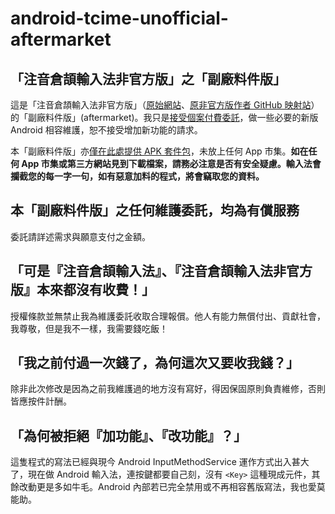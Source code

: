 # android-tcime-unofficial-aftermarket

## 「注音倉頡輸入法非官方版」之「副廠料件版」

這是「注音倉頡輸入法非官方版」（[原始網站](https://code.google.com/archive/p/android-tcime-unofficial/)、[原非官方版作者 GitHub 映射站](https://github.com/scribetw/android-tcime-unofficial)）的「副廠料件版」(aftermarket)。我只是[接受個案付費委託](https://github.com/hiroshiyui/android-tcime-unofficial-aftermarket/wiki#%E6%9C%AC%E5%89%AF%E5%BB%A0%E6%96%99%E4%BB%B6%E7%89%88%E4%B9%8B%E4%BB%BB%E4%BD%95%E7%B6%AD%E8%AD%B7%E5%A7%94%E8%A8%97%E5%9D%87%E7%82%BA%E6%9C%89%E5%84%9F%E6%9C%8D%E5%8B%99)，做一些必要的新版 Android 相容維護，恕不接受增加新功能的請求。

本「副廠料件版」亦[僅在此處提供 APK 套件包](https://github.com/hiroshiyui/android-tcime-unofficial-aftermarket/releases)，未放上任何 App 市集。**如在任何 App 市集或第三方網站見到下載檔案，請務必注意是否有安全疑慮。輸入法會攔截您的每一字一句，如有惡意加料的程式，將會竊取您的資料。**

## 本「副廠料件版」之任何維護委託，均為有償服務

委託請詳述需求與願意支付之金額。

## 「可是『注音倉頡輸入法』、『注音倉頡輸入法非官方版』本來都沒有收費！」

授權條款並無禁止我為維護委託收取合理報償。他人有能力無償付出、貢獻社會，我尊敬，但是我不一樣，我需要錢吃飯！

## 「我之前付過一次錢了，為何這次又要收我錢？」

除非此次修改是因為之前我維護過的地方沒有寫好，得因保固原則負責維修，否則皆應按件計酬。

## 「為何被拒絕『加功能』、『改功能』？」

這隻程式的寫法已經與現今 Android InputMethodService 運作方式出入甚大了，現在做 Android 輸入法，連按鍵都要自己刻，沒有 `<Key>` 這種現成元件，其餘改動更是多如牛毛。Android 內部若已完全禁用或不再相容舊版寫法，我也愛莫能助。
